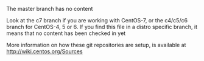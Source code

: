 The master branch has no content

Look at the c7 branch if you are working with CentOS-7, or the c4/c5/c6 branch
for CentOS-4, 5 or 6. If you find this file in a distro specific branch, it 
means that no content has been checked in yet

More information on how these git repositories are setup, is available at 
http://wiki.centos.org/Sources

